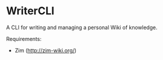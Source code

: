 # WriterCLI
A CLI for writing and managing a personal Wiki of knowledge.

Requirements:
* Zim (http://zim-wiki.org/)
